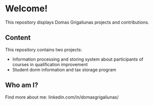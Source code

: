 # Welcome!

This repository displays Domas Grigaliunas projects and contributions.

## Content

This repository contains two projects:
* Information processing and storing system about participants of courses in qualification improvement
* Student dorm information and tax storage program

## Who am I?

Find more about me: linkedin.com/in/domasgrigaliunas/
